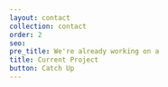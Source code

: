 ```yaml
---
layout: contact
collection: contact
order: 2
seo: 
pre_title: We're already working on a
title: Current Project
button: Catch Up
---
```


